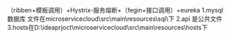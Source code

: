 （ribben+模板调用）+Hystrix-服务熔断+（fegin+接口调用）+eureka
1.mysql数据库  文件在microservicecloud\src\main\resources\sql\下
2.api 是公共文件
3.hosts在D:\ideaprjoct\microservicecloud\src\main\resources\hosts下
